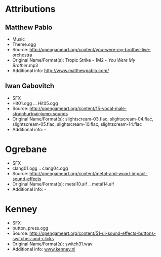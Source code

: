Attributions
============

Matthew Pablo
-------------

- Music
 - Theme.ogg
  - Source: http://opengameart.org/content/you-were-my-brother-live-orchestra
  - Original Name/Format(s): Tropic Strike - 1M2 - _You Were My Brother_.mp3
  - Additional info: http://www.matthewpablo.com/
  
Iwan Gabovitch
--------------

- SFX
 - Hit01.ogg ... Hit05.ogg
  - Source:  http://opengameart.org/content/15-vocal-male-strainhurtpainjump-sounds
  - Original Name/Format(s): slightscream-03.flac, slightscream-04.flac, slightscream-05.flac, slightscream-10.flac, slightscream-14.flac
  - Additional info: -
  
Ogrebane
========

- SFX
 - clang01.ogg .. clang04.ogg
  - Source: http://opengameart.org/content/metal-and-wood-impact-sound-effects
  - Original Name/Format(s): metal10.aif .. metal14.aif
  - Additional info: -
  
Kenney
======
- SFX
 - button_press.ogg
  - Source: http://opengameart.org/content/51-ui-sound-effects-buttons-switches-and-clicks
  - Original Name/Format(s): switch31.wav
  - Additional info: www.kenney.nl